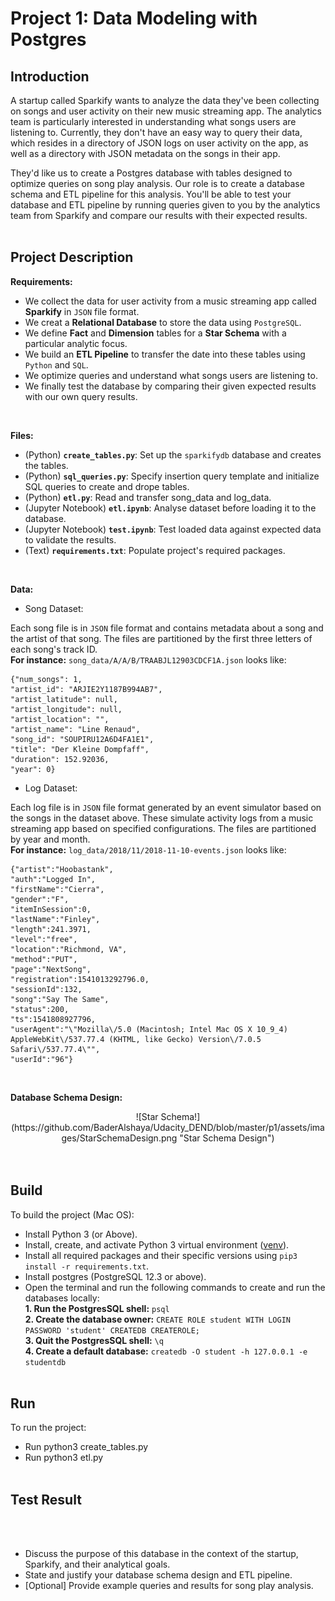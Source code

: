 # Project 1: Data Modeling with Postgres


## Introduction
A startup called Sparkify wants to analyze the data they've been collecting on songs and user activity on their new music streaming app. The analytics team is particularly interested in understanding what songs users are listening to. Currently, they don't have an easy way to query their data, which resides in a directory of JSON logs on user activity on the app, as well as a directory with JSON metadata on the songs in their app.

They'd like us to create a Postgres database with tables designed to optimize queries on song play analysis. Our role is to create a database schema and ETL pipeline for this analysis. You'll be able to test your database and ETL pipeline by running queries given to you by the analytics team from Sparkify and compare our results with their expected results.
<br><br>


## Project Description
**Requirements:**
- We collect the data for user activity from a music streaming app called **Sparkify** in `JSON` file format.
- We creat a **Relational Database** to store the data using `PostgreSQL`. 
- We define **Fact** and **Dimension** tables for a **Star Schema** with a particular analytic focus. 
- We build an **ETL Pipeline** to transfer the date into these tables using `Python` and `SQL`.
- We optimize queries and understand what songs users are listening to.
- We finally test the database by comparing their given expected results with our own query results.
<br>


**Files:**
- (Python) **`create_tables.py`**: Set up the `sparkifydb` database and creates the tables.
- (Python) **`sql_queries.py`**: Specify insertion query template and initialize SQL queries to create and drope tables.
- (Python) **`etl.py`**: Read and transfer song_data and log_data.
- (Jupyter Notebook) **`etl.ipynb`**: Analyse dataset before loading it to the database.
- (Jupyter Notebook) **`test.ipynb`**: Test loaded data against expected data to validate the results.
- (Text) **`requirements.txt`**: Populate project's required packages.
<br>


**Data:**
- Song Dataset: 

Each song file is in `JSON` file format and contains metadata about a song and the artist of that song. The files are partitioned by the first three letters of each song's track ID.
<br>**For instance:** `song_data/A/A/B/TRAABJL12903CDCF1A.json` looks like:

    {"num_songs": 1, 
    "artist_id": "ARJIE2Y1187B994AB7", 
    "artist_latitude": null, 
    "artist_longitude": null,
    "artist_location": "", 
    "artist_name": "Line Renaud", 
    "song_id": "SOUPIRU12A6D4FA1E1", 
    "title": "Der Kleine Dompfaff", 
    "duration": 152.92036, 
    "year": 0}

- Log Dataset:

Each log file is in `JSON` file format generated by an event simulator based on the songs in the dataset above. These simulate activity logs from a music streaming app based on specified configurations. The files are partitioned by year and month. 
<br>**For instance:** `log_data/2018/11/2018-11-10-events.json` looks like:

    {"artist":"Hoobastank",
    "auth":"Logged In",
    "firstName":"Cierra",
    "gender":"F",
    "itemInSession":0,
    "lastName":"Finley",
    "length":241.3971,
    "level":"free",
    "location":"Richmond, VA",
    "method":"PUT",
    "page":"NextSong",
    "registration":1541013292796.0,
    "sessionId":132,
    "song":"Say The Same",
    "status":200,
    "ts":1541808927796,
    "userAgent":"\"Mozilla\/5.0 (Macintosh; Intel Mac OS X 10_9_4) AppleWebKit\/537.77.4 (KHTML, like Gecko) Version\/7.0.5 Safari\/537.77.4\"",
    "userId":"96"}
<br>


**Database Schema Design:**

<center>![Star Schema!](https://github.com/BaderAlshaya/Udacity_DEND/blob/master/p1/assets/images/StarSchemaDesign.png "Star Schema Design")</center>
<br><br>


## Build
To build the project (Mac OS):
- Install Python 3 (or Above).
- Install, create, and activate Python 3 virtual environment ([venv](https://packaging.python.org/guides/installing-using-pip-and-virtual-environments/)).
- Install all required packages and their specific versions using `pip3 install -r requirements.txt`.
- Install postgres (PostgreSQL 12.3 or above).
- Open the terminal and run the following commands to create and run the databases locally:
    <br>**1. Run the PostgresSQL shell:** `psql`
    <br>**2. Create the database owner:** `CREATE ROLE student WITH LOGIN PASSWORD 'student' CREATEDB CREATEROLE;`
    <br>**3. Quit the PostgresSQL shell:** `\q`
    <br>**4. Create a default database:** `createdb -O student -h 127.0.0.1 -e studentdb`
<br><br>


## Run
To run the project:
- Run python3 create_tables.py 
- Run python3 etl.py
<br><br>


## Test Result
<br><br>


- Discuss the purpose of this database in the context of the startup, Sparkify, and their analytical goals.
- State and justify your database schema design and ETL pipeline.
- [Optional] Provide example queries and results for song play analysis.

